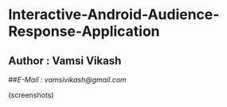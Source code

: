 # Interactive-Android-Audience-Response-Application
## Author : Vamsi Vikash  
##_E-Mail : vamsivikash@gmail.com_

(screenshots)  